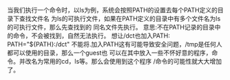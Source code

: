 当我们执行一个命令时，以ls为例，系统会按照PATH的设置去每个PATH定义的目录下查找文件名
为ls的可执行文件，如果在PATH定义的目录中有多个文件名为ls的可执行文件，那么先查找到的
同名文件先执行。
意思:不在PATH记录的目录中的命令，不会被找到，自然无法执行。
想让/dct也加入PATH:
PATH="${PATH}:/dct"
不能将.加入PATH这有可能导致安全问题，/tmp是任何人都可以使用的目录，那么一个guest也
可以在其中放入一些不怀好意的程序，命令。并改名为常用的cd，ls等。那么会使用到这个程序
/命令的可能性就大大增加了。


